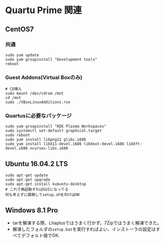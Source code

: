 # Quartu Prime 関連
## CentOS7

### 共通
```
sudo yum update
sudo yum groupinstall "Development tools"
reboot
```

### Guest Addons(Virtual Boxのみ)
```
# CD挿入
sudo mount /dev/cdrom /mnt
cd /mnt
sudo ./VBoxLinuxAdditions.run

```
### Quartusに必要なパッケージ
```
sudo yum groupinstall "KDE Plasma Workspaces"
sudo systemctl set-default graphical.target
sudo reboot
sudo yum install libpng12 glibc.i686
sudo yum install libX11-devel.i686 libXext-devel.i686 libXft-devel.i686 ncurses-libs.i686
```

## Ubuntu 16.04.2 LTS
```
sudo apt-get update
sudo apt-get upgrade
sudo apt-get install kubuntu-desktop
# これで再起動すればGUIになってる
何も考えずに展開してsetup.shを叩けばOK

```

## Windows 8.1 Pro
- tarを解凍する際、Lhaplusではうまく行かず。7Zipではうまく解凍できた。
- 解凍したフォルダの`setup.bat`を実行すればよい、インストーラの設定はすべてデフォルト値でOK.
